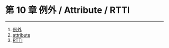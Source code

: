 # 第 10 章 例外 / Attribute / RTTI

-------------------
1. [例外](/Chap10/exception.md)
2. [attribute](/Chap10/attribute.md)
3. [RTTI](/Chap10/RTTI.md)
